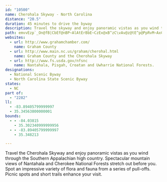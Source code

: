 ```yaml
---
id: "10500"
name: Cherohala Skyway - North Carolina
distance: "20.5"
duration: 45 minutes to drive the byway
description: Travel the skyway and enjoy panoramic vistas as you wind through the Southern Appalachian high country. Spectacular mountain views of Nantahala and Cherokee National Forests stretch out before you. Spot an impressive variety of flora and fauna from a series of pull-offs. Picnic spots and short trails enhance your visit.
path: emvvEzp`_On@fB|CbEf@nBP~AlAtErBbE~CzEx@xB^zC\vAv@z@tE^p@PpRvM~AxCn@~Cd@lGGvM^pE|@`DdDxFhBnHj@dE\`IEtJYjAi@l@u@ZaDIiAX[l@Oj@S`DB~@~@nBnBN|AC~AXzClBjDdD`D~FtFrCp@n@|KnRdBpFVnEO`Hu@jDcB~BwBXyBq@iB`@c@jA?pB^fDfAdDrDlH?nC_BlCqDrCyAdCm@lCv@rClF`Kn@fD?dD_A`DPjAf@hAlCxCp@|AbBzJlAlJhA`Ed@dAxArBlDtCd@|@\nBMxDrA`GLjEXxA|@tA`@rAR|AT`H^nAX\~@RZ?|@m@hBeCfEsHhCcDfA}@v@Sv@DXLh@j@JZJbAo@lEA~@Hl@~AhERjATrC^`Bb@v@rCrDnAxBn@~ANfABfAYjET~Ar@tAbCvCrK|Jp@|@^hA|@|HzAnG?dAE`@_@x@gCvBUx@E`AD^Xx@lCrCt@fBPjAV`IZrDBdAM~@u@dAo@Tu@?q@YyFeFmAc@u@FUJgBrBo@^u@Ds@Wi@m@UeA?gA\sCBkAQsB_@eAWYq@[y@Co@VkB`CoAr@y@DsAm@uA_Cm@yBWaCY_GSeA_@s@m@_@kAAoA^iA~@c@x@YfAKlA@lA\pBd@`BnDtGpCjH^p@h@^n@HbBShADhAd@Zp@LtAUzHZdE^fCv@dDz@xBx@lAl@j@pAT`Ds@t@AXFfCrB~DrCrBdDl@n@~DvBfDrCz@X\?xAYzACtAb@p@l@vDdFfGzFt@~@lAdBrBtDbA~C`Lxb@n@tDb@xDJ~EUdC]rAi@fAmBzCq@jBKxB^fJGhAWbAc@r@u@d@}@LyCDs@Ro@bAIZA`AP~@b@p@pKfGrBrBrB~CnArDl@tC^`DZjEBfEGpA[nBu@jBgAvAuAl@wBNu@PqC~Bw@d@}@X_A@y@Ym@m@kAgBm@e@WE]As@LeBdAw@LoASiAi@y@OsCF}AMeDyAwCKyA[u@e@aAyA[eA{@aGWeAs@_BcAgAu@Yu@Is@NULc@j@o@~C_@x@o@f@wDrAe@l@]|Ak@vE}@jDIdARfBZz@pDhDvCfDdAxAhA`Cb@pBJnBOjB[~@cA~@w@N{@AiCk@mAPi@j@{@rBc@n@s@^{@Hy@Us@c@kKyHu@Sy@@YJo@d@uIhKo@p@sAj@y@FcA?{A]y@c@u@s@s@{@g@cAk@mBOuAC{Cb@{C^eAx@wAxCmD`@gBJoBKyC]qBw@aBo@q@u@_@y@My@@yA^sClC{@X}@?yAc@}AWaFVu@WYW_@y@u@aCc@q@UOs@QsALy@^o@l@e@~@}BdHi@t@u@h@}@L_AKyAo@sEoC]GiAF}@x@W|ADdAb@fBnCrFr@tB`@|BNlDGzB_@lB}@~BaExFUdAYtDq@vAqCrBeBrBs@Zu@DYGcAs@wC_DiBeCe@y@YaACkAFa@Z}@bDgERy@@aAQeAyAmE_@y@SWo@SiA@m@b@c@r@u@tCsBdLyClGOfAOxCSfAM^SZUXWPeCdA[NYPYPWTg@t@}@fAe@^YN]N_@Lw@Ps@XWRQVOXOf@
websites:
  - url: http://www.grahamchamber.com/
    name: Graham County
  - url: http://www.main.nc.us/graham/cherohal.html
    name: Graham County and the Cherohala Skyway
  - url: http://www.fs.usda.gov/nfsnc
    name: Nantahala, Pisgah, Croatan and Uwharrie National Forests.
designations:
  - National Scenic Byway
  - North Carolina State Scenic Byway
states:
  - NC
part of:
  - "2282"
ll:
  - -83.89405799999997
  - 35.34563800000001
bounds:
  - - -84.03815
    - 35.302340999999956
  - - -83.89405799999997
    - 35.348213

---
```


Travel the Cherohala Skyway and enjoy panoramic vistas as you wind through the Southern Appalachian high country. Spectacular mountain views of Nantahala and Cherokee National Forests stretch out before you. Spot an impressive variety of flora and fauna from a series of pull-offs. Picnic spots and short trails enhance your visit.

